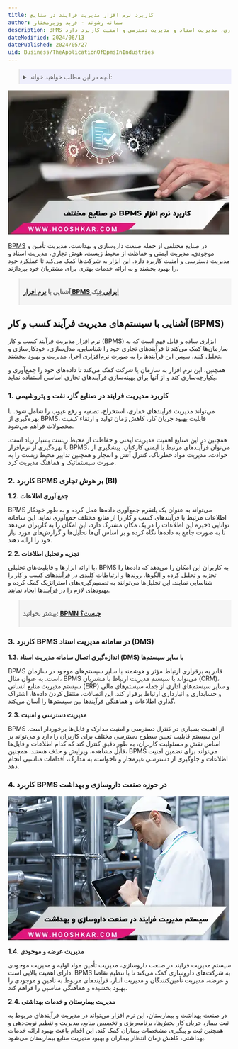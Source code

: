 ```yaml
---
title: کاربرد نرم افزار مدیریت فرایند در صنایع
author: سمانه رشوند - فربد وزیرمختار
description: BPMS در صنایع مختلفی از جمله صنعت داروسازی و بهداشت، مدیریت تأمین و موجودی، مدیریت ایمنی و حفاظت از محیط زیست، هوش تجاری، مدیریت اسناد و مدیریت دسترسی و امنیت کاربرد دارد.
dateModified: 2024/06/13
datePublished: 2024/05/27
uid: Business/TheApplicationOfBpmsInIndustries
---
```


<blockquote style="background-color:#eeeefc; padding:0.5rem">

<details>
  <summary>آنچه در این مطلب خواهید خواند:</summary>
  <ul>
    <li>آشنایی با سیستم‌های مدیریت فرآیند کسب و کار (BPMS)</li>
    <ul>
     <li>1. کاربرد مدیریت فرایند در صنایع گاز، نفت و پتروشیمی</li>
     <li>2. کاربرد BPMS بر هوش تجاری (BI)</li>
     <li>3. کاربرد BPMS در سامانه مدیریت اسناد (DMS)</li>
     <li>4. کاربرد BPMS در حوزه صنعت داروسازی و بهداشت</li>
    </ul>
  </ul>
</details>
</blockquote>

![کاربرد bpms در صنایع](./Images/ApplicationOfProcessManagementSoftwareInIndustries.webp)

<a href="https://www.hooshkar.com/Wiki/Business/WhatIsBpms" target="_blank">BPMS</a> در صنایع مختلفی از جمله صنعت داروسازی و بهداشت، مدیریت تأمین و موجودی، مدیریت ایمنی و حفاظت از محیط زیست، هوش تجاری، مدیریت اسناد و مدیریت دسترسی و امنیت کاربرد دارد. این ابزار به شرکت‌ها کمک می‌کند تا عملکرد خود را بهبود بخشند و به ارائه خدمات بهتری برای مشتریان خود بپردازند.

<blockquote style="background-color:#f5f5f5; padding:0.5rem">
<p><strong>آشنایی با <a href="https://www.hooshkar.com/Software/Fennec/Module/BPMS" target="_blank">نرم افزار BPMS ایرانی 
</a>فِنِک</p></strong></blockquote>

## آشنایی با سیستم‌های مدیریت فرآیند کسب و کار (BPMS)

نرم ‌افزار مدیریت فرآیند کسب و کار (BPMS) ابزاری ساده و قابل فهم است که به سازمان‌ها کمک می‌کند تا فرآیندهای تجاری خود را شناسایی، مدل‌سازی، خودکارسازی و تحلیل کنند، سپس این فرآیندها را به صورت نرم‌افزاری اجرا، مدیریت و بهبود ببخشند.

همچنین، این نرم افزار به سازمان یا شرکت کمک می‌کند تا داده‌های خود را جمع‌آوری و یکپارچه‌سازی کند و از آنها برای بهینه‌سازی فرآیندهای تجاری اساسی استفاده نماید.

### 1. کاربرد مدیریت فرایند در صنایع گاز، نفت و پتروشیمی

می‌تواند مدیریت فرآیندهای حفاری، استخراج، تصفیه و رفع عیوب را شامل شود. با بهره‌گیری از BPMS، قابلیت بهبود جریان کار، کاهش زمان تولید و ارتقاء کیفیت محصولات فراهم می‌شود.

همچنین در این صنایع اهمیت مدیریت ایمنی و حفاظت از محیط زیست بسیار زیاد است. با بهره‌گیری از نرم‌افزار BPMS، می‌توان فرآیندهای مرتبط با ایمنی کارکنان، پیشگیری از حوادث، مدیریت مواد خطرناک، کنترل آتش و انفجار و همچنین تدابیر محیط زیست را به صورت سیستماتیک و هماهنگ مدیریت کرد.

### 2. کاربرد BPMS بر هوش تجاری (BI)

**1.2. جمع آوری اطلاعات**

BPMS می‌تواند به عنوان یک پلتفرم جمع‌آوری داده‌ها عمل کرده و به طور خودکار اطلاعات مرتبط با فرآیندهای کسب و کار را از منابع مختلف جمع‌آوری نماید. این سامانه توانایی ذخیره این اطلاعات را در یک مکان مشترک دارد، این امکان را به کاربران می‌دهد تا به صورت جامع به داده‌ها نگاه کرده و بر اساس آن‌ها تحلیل‌ها و گزارش‌های مورد نیاز خود را ارائه دهند.

**2.2. تجزیه و تحلیل اطلاعات**

با ارائه ابزارها و قابلیت‌های تحلیلی، BPMS به کاربران این امکان را می‌دهد که داده‌ها را تجزیه و تحلیل کرده و الگوها، روندها و ارتباطات کلیدی در فرآیندهای کسب و کار را شناسایی نمایند. این تحلیل‌ها می‌توانند به تصمیم‌گیری‌های استراتژیک کمک کرده و بهبودهای لازم را در فرآیندها ایجاد نمایند.

<blockquote style="background-color:#f5f5f5; padding:0.5rem"><p><strong>بیشتر بخوانید: <a href="https://www.hooshkar.com/Wiki/Business/WhatIsBpmn" target="_blank">BPMN چیست؟</a></p></strong></blockquote>

### 3. کاربرد BPMS در سامانه مدیریت اسناد (DMS)

**1.3. اندازه‌گیری اتصال سامانه مدیریت اسناد (DMS) با سایر سیستم‌ها**

BPMS قادر به برقراری ارتباط مؤثر و هوشمند با سایر سیستم‌های موجود در سازمان است. به عنوان مثال، BPMS می‌تواند با سیستم مدیریت ارتباط با مشتریان (CRM)، سیستم مدیریت منابع انسانی (ERP) و سایر سیستم‌های اداری از جمله سیستم‌های مالی و حسابداری و انبارداری ارتباط برقرار کند. این اتصالات، منتقل کردن داده‌ها، اشتراک گذاری اطلاعات و هماهنگی فرآیندها بین سیستم‌ها را آسان می‌کند.

**2.3. مدیریت دسترسی و امنیت**

BPMS از اهمیت بسیاری در کنترل دسترسی و امنیت مدارک و فایل‌ها برخوردار است. این سیستم قابلیت تعیین سطوح دسترسی مختلف برای کاربران را دارد و می‌تواند بر اساس نقش و مسئولیت کاربران، به طور دقیق کنترل کند که کدام اطلاعات و فایل‌ها قابل مشاهده، ویرایش و حذف هستند. همچنین، BPMS می‌تواند برای تضمین امنیت اطلاعات و جلوگیری از دسترسی غیرمجاز و ناخواسته به مدارک، اقدامات مناسبی انجام دهد.

### 4. کاربرد BPMS در حوزه صنعت داروسازی و بهداشت

![کاربرد BPMS در حوزه صنعت داروسازی و بهداشت](./Images/BPMSInPharmaceuticalsAndHealthcare.webp)

**1.4. مدیریت عرضه و موجودی**

سیستم مدیریت فرایند در صنعت داروسازی، مدیریت تأمین مواد اولیه و مدیریت موجودی دارای اهمیت بالایی است. BPMS به شرکت‌های داروسازی کمک می‌کند تا با تنظیم تقاضا و عرضه، مدیریت تأمین‌کنندگان و مدیریت انبار، فرآیندهای مربوط به تامین و موجودی را بهبود بخشیده و هماهنگی مناسبی را فراهم کند.

**2.4. 
مدیریت بیمارستان و خدمات بهداشتی**

در صنعت بهداشت و بیمارستان، این نرم افزار  می‌تواند در مدیریت فرآیندهای مربوط به ثبت بیمار، جریان کار بخش‌ها، برنامه‌ریزی و تخصیص منابع، مدیریت و تنظیم نوبت‌دهی و همچنین ثبت و پیگیری مشخصات بیماران کمک کند. این اقدام باعث بهبود ارائه خدمات بهداشتی، کاهش زمان انتظار بیماران و بهبود مدیریت منابع بیمارستان می‌شود.
